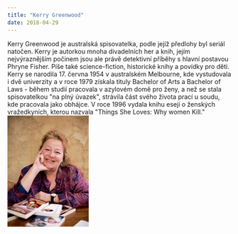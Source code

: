```yaml
---
title: "Kerry Greenwood"
date: 2018-04-29
---
```


Kerry Greenwood je australská spisovatelka, podle jejíž předlohy byl seriál natočen. Kerry je autorkou mnoha divadelních her a knih, jejím nejvýraznějším počinem jsou ale právě detektivní příběhy s hlavní postavou Phryne Fisher. Píše také science-fiction, historické knihy a povídky pro děti. Kerry se narodila 17. června 1954 v australském Melbourne, kde vystudovala i dvě univerzity a v roce 1979 získala tituly Bachelor of Arts a Bachelor of Laws - během studií pracovala v azylovém domě pro ženy, a než se stala spisovatelkou "na plný úvazek", strávila část svého života prací u soudu, kde pracovala jako obhájce. V roce 1996 vydala knihu esejí o ženských vražedkyních, kterou nazvala "Things She Loves: Why women Kill."
<img src="kerry.jpg">